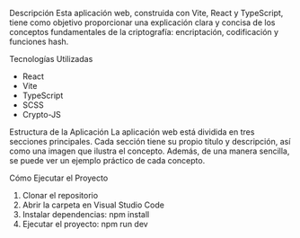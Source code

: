 Descripción
Esta aplicación web, construida con Vite, React y TypeScript, tiene como objetivo proporcionar una explicación clara y concisa de los conceptos fundamentales de la criptografía: encriptación, codificación y funciones hash.

Tecnologías Utilizadas
- React
- Vite
- TypeScript
- SCSS
- Crypto-JS

Estructura de la Aplicación
La aplicación web está dividida en tres secciones principales. Cada sección tiene su propio título y descripción, así como una imagen que ilustra el concepto. Además, de una manera sencilla, se puede ver un ejemplo práctico de cada concepto.

Cómo Ejecutar el Proyecto
1. Clonar el repositorio
2. Abrir la carpeta en Visual Studio Code
3. Instalar dependencias: npm install
4. Ejecutar el proyecto: npm run dev